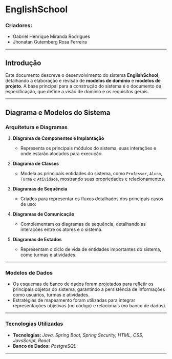 # EnglishSchool  

### **Criadores:**  
- Gabriel Henrique Miranda Rodrigues  
- Jhonatan Gutemberg Rosa Ferreira  

---

## **Introdução**  
Este documento descreve o desenvolvimento do sistema **EnglishSchool**, detalhando a elaboração e revisão de **modelos de domínio** e **modelos de projeto**. A base principal para a construção do sistema é o documento de especificação, que define a visão de domínio e os requisitos gerais.  

---

## **Diagrama e Modelos do Sistema**  

### **Arquitetura e Diagramas**  

1. **Diagrama de Componentes e Implantação**  
   - Representa os principais módulos do sistema, suas interações e onde estarão alocados para execução.  

2. **Diagrama de Classes**  
   - Modela as principais entidades do sistema, como `Professor`, `Aluno`, `Turma` e `Atividade`, mostrando suas propriedades e relacionamentos.  

3. **Diagramas de Sequência**  
   - Criados para representar os fluxos detalhados dos principais casos de uso:  

4. **Diagramas de Comunicação**  
   - Complementam os diagramas de sequência, detalhando as interações entre os atores e o sistema.  

5. **Diagramas de Estados**  
   - Representam o ciclo de vida de entidades importantes do sistema, como turmas e atividades.  

---

### **Modelos de Dados**  
- Os esquemas de banco de dados foram projetados para refletir os principais objetos do sistema, garantindo a persistência de informações como usuários, turmas e atividades.  
- Estratégias de mapeamento foram utilizadas para integrar representações objetivas (no código) e relacionais (no banco de dados).  

---

### **Tecnologias Utilizadas**  
- **Tecnologias:** *Java, Spring Boot, Spring Security, HTML, CSS, JavsScript, React*  
- **Banco de Dados:** *PostgreSQL*  

---

